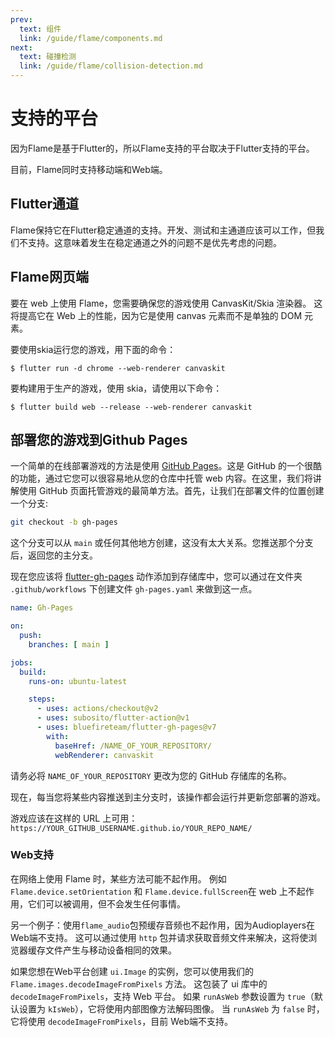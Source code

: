 ```yaml
---
prev:
  text: 组件
  link: /guide/flame/components.md
next:
  text: 碰撞检测
  link: /guide/flame/collision-detection.md
---
```


# 支持的平台

因为Flame是基于Flutter的，所以Flame支持的平台取决于Flutter支持的平台。

目前，Flame同时支持移动端和Web端。

## Flutter通道

Flame保持它在Flutter稳定通道的支持。开发、测试和主通道应该可以工作，但我们不支持。这意味着发生在稳定通道之外的问题不是优先考虑的问题。

## Flame网页端

要在 web 上使用 Flame，您需要确保您的游戏使用 CanvasKit/Skia 渲染器。 这将提高它在 Web 上的性能，因为它是使用 canvas 元素而不是单独的 DOM 元素。

要使用skia运行您的游戏，用下面的命令：
```console
$ flutter run -d chrome --web-renderer canvaskit
```

要构建用于生产的游戏，使用 skia，请使用以下命令：
```console
$ flutter build web --release --web-renderer canvaskit
```

## 部署您的游戏到Github Pages

一个简单的在线部署游戏的方法是使用 [GitHub Pages](https://pages.github.com/)。这是 GitHub 的一个很酷的功能，通过它您可以很容易地从您的仓库中托管 web 内容。在这里，我们将讲解使用 GitHub 页面托管游戏的最简单方法。首先，让我们在部署文件的位置创建一个分支:

```bash
git checkout -b gh-pages
```

这个分支可以从 `main` 或任何其他地方创建，这没有太大关系。您推送那个分支后，返回您的主分支。

现在您应该将 [flutter-gh-pages](https://github.com/bluefireteam/flutter-gh-pages) 动作添加到存储库中，您可以通过在文件夹 `.github/workflows` 下创建文件 `gh-pages.yaml` 来做到这一点。

```yaml
name: Gh-Pages

on:
  push:
    branches: [ main ]

jobs:
  build:
    runs-on: ubuntu-latest

    steps:
      - uses: actions/checkout@v2
      - uses: subosito/flutter-action@v1
      - uses: bluefireteam/flutter-gh-pages@v7
        with:
          baseHref: /NAME_OF_YOUR_REPOSITORY/
          webRenderer: canvaskit
```

请务必将 `NAME_OF_YOUR_REPOSITORY` 更改为您的 GitHub 存储库的名称。

现在，每当您将某些内容推送到主分支时，该操作都会运行并更新您部署的游戏。

游戏应该在这样的 URL 上可用：`https://YOUR_GITHUB_USERNAME.github.io/YOUR_REPO_NAME/`

### Web支持

在网络上使用 Flame 时，某些方法可能不起作用。 例如 `Flame.device.setOrientation` 和
`Flame.device.fullScreen`在 web 上不起作用，它们可以被调用，但不会发生任何事情。

另一个例子：使用`flame_audio`包预缓存音频也不起作用，因为Audioplayers在Web端不支持。 这可以通过使用 `http` 包并请求获取音频文件来解决，这将使浏览器缓存文件产生与移动设备相同的效果。

如果您想在Web平台创建 `ui.Image` 的实例，您可以使用我们的 `Flame.images.decodeImageFromPixels` 方法。 这包装了 ui 库中的 `decodeImageFromPixels`，支持 Web 平台。 如果 `runAsWeb` 参数设置为 `true`（默认设置为 `kIsWeb`），它将使用内部图像方法解码图像。 当 `runAsWeb` 为 `false` 时，它将使用 `decodeImageFromPixels`，目前 Web端不支持。
